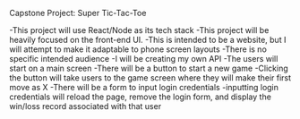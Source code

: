 Capstone Project: Super Tic-Tac-Toe

-This project will use React/Node as its tech stack
-This project will be heavily focused on the front-end UI.
-This is intended to be a website, but I will attempt to make it adaptable to phone screen layouts
-There is no specific intended audience
-I will be creating my own API
-The users will start on a main screen
    -There will be a button to start a new game
        -Clicking the button will take users to the game screen where they will make their first move as X
    -There will be a form to input login credentials
        -inputting login credentials will reload the page, remove the login form, and display the win/loss record associated with that user
